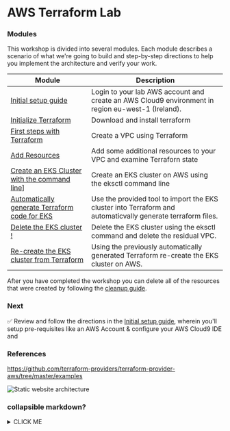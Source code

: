 # AWS Terraform Lab



### Modules

This workshop is divided into several modules. Each module describes a scenario of
what we're going to build and step-by-step directions to help you implement the
architecture and verify your work.

| Module | Description |
| ---------------- | -------------------------------------------------------- |
| [Initial setup guide](setup) | Login to your lab AWS account and create an AWS Cloud9 environment in region eu-west-1 (Ireland). |
| [Initialize Terraform](Init) | Download and install terraform |
| [First steps with Terraform](first_steps) | Create a VPC using Terraform |
| [Add Resources](add_resources) | Add some additional resources to your VPC and examine Terraforn state |
| [Create an EKS Cluster with the command line](create_eks)] | Create an EKS cluster on AWS using the eksctl command line |
| [Automatically generate Terraform code for EKS](pull_terraform) | Use the provided tool to import the EKS cluster into Terraform and automaticvally generate terraform files. |
| [Delete the EKS cluster !](delete-eks) | Delete the EKS cluster using the eksctl command and delete the residual VPC. |
| [Re-create the EKS cluster from Terraform](terraform_eks) | Using the previously automatically generated Terraform re-create the EKS cluster on AWS. |

After you have completed the workshop you can delete all of the resources that were created by following the [cleanup guide](cleanup).

### Next

:white_check_mark: Review and follow the directions in the [Initial setup guide](setup),
wherein you'll setup pre-requisites like an
AWS Account & configure your AWS Cloud9 IDE and 


### References

https://github.com/terraform-providers/terraform-provider-aws/tree/master/examples


![Static website architecture](../images/spinning-gears.gif)

### collapsible markdown?
<details>
<summary>CLICK ME</summary>
<p>
#### yes, even hidden code blocks!

```python
print("hello world!")
```
</p>
</details>
